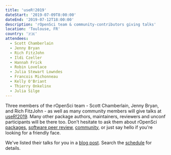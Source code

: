 ```yaml
---
title: 'useR!2019'
dateStart: '2019-07-09T8:00:00'
dateEnd: '2019-07-12T18:00:00'
description: 'rOpenSci team & community-contributors giving talks'
location: 'Toulouse, FR'
country: '🇫🇷'
attendees:
  - Scott Chamberlain
  - Jenny Bryan
  - Rich FitzJohn
  - Ildi Czeller
  - Hannah Frick
  - Robin Lovelace  
  - Julia Stewart Lowndes
  - Francois Michonneau
  - Kelly O'Briant
  - Thierry Onkelinx
  - Julia Silge
---
```


Three members of the rOpenSci team - Scott Chamberlain, Jenny Bryan, and Rich FitzJohn - as well as many community members will give talks at [useR!2019](http://www.user2019.fr/). Many other package authors, maintainers, reviewers and unconf participants will be there too. Don't hesitate to ask them about rOpenSci [packages](/packages/), [software peer review](/software-review/), [community](/community/), or just say hello if you're looking for a friendly face.

We've listed their talks for you in a [blog post](/blog/2019/07/08/user2019/). Search the [schedule](https://connect.rstudioservices.com/content/331/user2019-schedule.html) for details.

